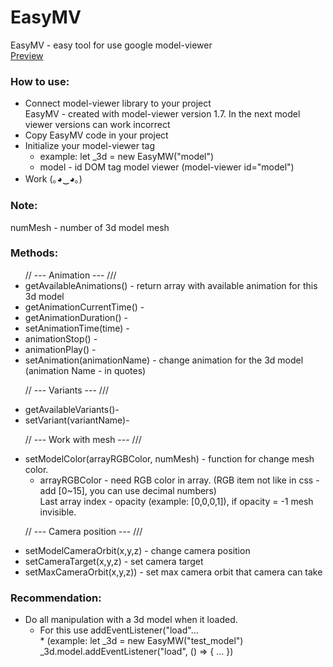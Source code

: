 # EasyMV
EasyMV - easy tool for use google model-viewer
<br><a href="CgeoterD.github.io/EasyMV/index.html">Preview</a>

<h3>How to use:</h3>
<ul>
 <li>Connect model-viewer library to your project <br> EasyMV - created with model-viewer version 1.7. In the next model viewer versions can work incorrect</li>
 <li>Copy EasyMV code in your project</li>
 <li>Initialize your model-viewer tag 
  <ul>
   <li> example: let _3d = new EasyMW("model")</li>
   <li> model - id DOM tag model viewer (model-viewer id="model")</li>
  </ul>  
  </li>
<li>Work (｡◕‿◕｡)</li>
</ul>


<h3>Note:</h3>
numMesh - number of 3d model mesh


<h3>Methods:</h3>
<ul>
// --- Animation --- ///
<li>getAvailableAnimations() - return array with available animation for this 3d model</li>
<li>getAnimationCurrentTime() - </li>
<li>getAnimationDuration() - </li>
<li>setAnimationTime(time) - </li>
<li>animationStop() - </li>
<li>animationPlay() - </li>
<li>setAnimation(animationName) - change animation for the 3d model (animation Name - in quotes)</li>

// --- Variants --- ///
<li>getAvailableVariants()- </li>
<li>setVariant(variantName)- </li>

// --- Work with mesh --- ///
<li>setModelColor(arrayRGBColor, numMesh) - function for change mesh color. 
  <ul>
   <li>arrayRGBColor - need RGB color in array. (RGB item not like in css - add [0~15], you can use decimal numbers) <br>Last array index - opacity (example: [0,0,0,1]), if opacity = -1 mesh invisible.</li>
  </ul>
</li>

// --- Camera position --- ///
<li>setModelCameraOrbit(x,y,z) - change camera position</li>
<li>setCameraTarget(x,y,z) - set camera target</li>
<li>setMaxCameraOrbit(x,y,z)) - set max camera orbit that camera can take</li>
</ul>
<h3>Recommendation:</h3>
<ul>
 <li>Do all manipulation with a 3d model when it loaded.
  <ul> 
   <li>For this use addEventListener("load"... <br>
   * (example: let _3d = new EasyMW("test_model")
   _3d.model.addEventListener("load", () => {
   ... })
    </li>
   </ul>
 </li>
</ul>
